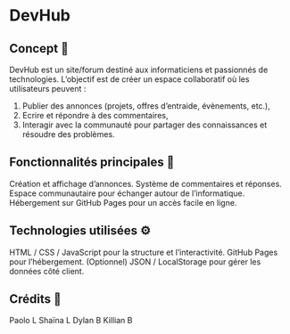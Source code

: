 # DevHub
## Concept 📝
DevHub est un site/forum destiné aux informaticiens et passionnés de technologies.
L’objectif est de créer un espace collaboratif où les utilisateurs peuvent :

1. Publier des annonces (projets, offres d’entraide, évènements, etc.),
2. Ecrire et répondre à des commentaires,
3. Interagir avec la communauté pour partager des connaissances et résoudre des problèmes.

## Fonctionnalités principales 🚀

Création et affichage d’annonces.
Système de commentaires et réponses.
Espace communautaire pour échanger autour de l’informatique.
Hébergement sur GitHub Pages pour un accès facile en ligne.

## Technologies utilisées ⚙️

HTML / CSS / JavaScript pour la structure et l’interactivité.
GitHub Pages pour l’hébergement.
(Optionnel) JSON / LocalStorage pour gérer les données côté client.

## Crédits 👥
Paolo L
Shaïna L
Dylan B
Killian B

 
